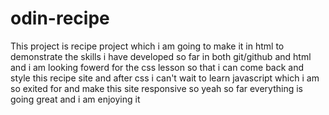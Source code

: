 # odin-recipe
This project is recipe project which i am going to make it in html to 
demonstrate the skills i have developed so far in both git/github and html and i am looking fowerd for the css lesson so that i can come back and style this recipe site and after css i can't wait to learn javascript which i am so exited for and make this site responsive so yeah so far everything is going great and i am enjoying it